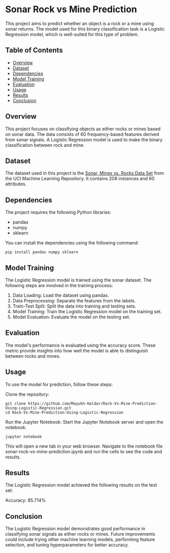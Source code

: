 # Sonar Rock vs Mine Prediction

This project aims to predict whether an object is a rock or a mine using sonar returns. The model used for this binary classification task is a Logistic Regression model, which is well-suited for this type of problem.

## Table of Contents
- [Overview](#overview)
- [Dataset](#dataset)
- [Dependencies](#dependencies)
- [Model Training](#model-training)
- [Evaluation](#evaluation)
- [Usage](#usage)
- [Results](#results)
- [Conclusion](#conclusion)

## Overview
This project focuses on classifying objects as either rocks or mines based on sonar data. The data consists of 60 frequency-based features derived from sonar signals. A Logistic Regression model is used to make the binary classification between rock and mine.

## Dataset
The dataset used in this project is the [Sonar, Mines vs. Rocks Data Set](https://archive.ics.uci.edu/ml/datasets/Connectionist+Bench+%28Sonar,+Mines+vs.+Rocks%29) from the UCI Machine Learning Repository. It contains 208 instances and 60 attributes.

## Dependencies
The project requires the following Python libraries:
- pandas
- numpy
- sklearn

You can install the dependencies using the following command:
```
pip install pandas numpy sklearn
```
## Model Training
The Logistic Regression model is trained using the sonar dataset. The following steps are involved in the training process:

1. Data Loading: Load the dataset using pandas.
2. Data Preprocessing: Separate the features from the labels.
3. Train-Test Split: Split the data into training and testing sets.
4. Model Training: Train the Logistic Regression model on the training set.
5. Model Evaluation: Evaluate the model on the testing set.

## Evaluation
The model's performance is evaluated using the accuracy score. These metric provide insights into how well the model is able to distinguish between rocks and mines.

## Usage
To use the model for prediction, follow these steps:

Clone the repository:
```
git clone https://github.com/Mayukh-Haldar/Rock-Vs-Mine-Prediction-Using-Logistic-Regression.git
cd Rock-Vs-Mine-Prediction-Using-Logistic-Regression
```
Run the Jupyter Notebook:
Start the Jupyter Notebook server and open the notebook:
```
jupyter notebook
```
This will open a new tab in your web browser. Navigate to the notebook file sonar-rock-vs-mine-prediction.ipynb and run the cells to see the code and results.


## Results
The Logistic Regression model achieved the following results on the test set:

Accuracy: 85.714%

## Conclusion
The Logistic Regression model demonstrates good performance in classifying sonar signals as either rocks or mines. Future improvements could include trying other machine learning models, performing feature selection, and tuning hyperparameters for better accuracy.
